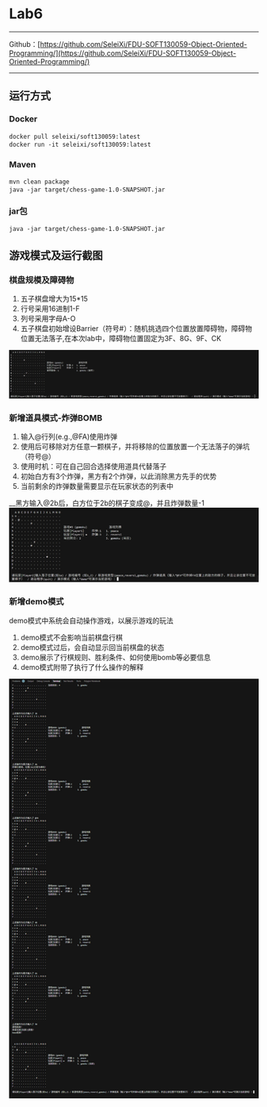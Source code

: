 # Lab6
---

Github：[https://github.com/SeleiXi/FDU-SOFT130059-Object-Oriented-Programming/](https://github.com/SeleiXi/FDU-SOFT130059-Object-Oriented-Programming/)

---

## 运行方式

### Docker

```
docker pull seleixi/soft130059:latest
docker run -it seleixi/soft130059:latest
```

### Maven

```
mvn clean package
java -jar target/chess-game-1.0-SNAPSHOT.jar
```

### jar包

```
java -jar target/chess-game-1.0-SNAPSHOT.jar
```

## 游戏模式及运行截图

### 棋盘规模及障碍物
1. 五⼦棋盘增⼤为15*15
2. ⾏号采⽤16进制1-F
3. 列号采⽤字⺟A-O
4. 五⼦棋盘初始增设Barrier（符号#）：随机挑选四个位置放置障碍物，障碍物位置⽆法落⼦,在本次lab中，障碍物位置固定为3F、8G、9F、CK

![](assets/expanded_board.jpg)

### 新增道具模式-炸弹BOMB
1. 输⼊@⾏列(e.g.,@FA)使⽤炸弹
2. 使⽤后可移除对⽅任意⼀颗棋⼦，并将移除的位置放置⼀个⽆法落⼦的弹坑（符号@）
3. 使⽤时机：可在⾃⼰回合选择使⽤道具代替落⼦
4. 初始⽩⽅有3个炸弹，⿊⽅有2个炸弹，以此消除⿊⽅先⼿的优势
5. 当前剩余的炸弹数量需要显⽰在玩家状态的列表中

__黑方输入@2b后，白方位于2b的棋子变成@，并且炸弹数量-1
![](assets/bomb.jpg)


### 新增demo模式
demo模式中系统会⾃动操作游戏，以展⽰游戏的玩法
1. demo模式不会影响当前棋盘行棋
2. demo模式过后，会自动显示回当前棋盘的状态
3. demo展示了行棋规则、胜利条件、如何使用bomb等必要信息
4. demo模式附带了执行了什么操作的解释

![](assets/demo.jpg)